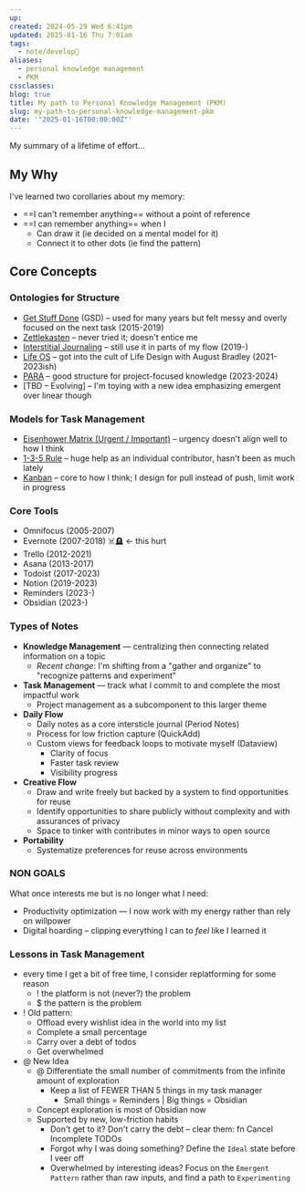 ```yaml
---
up: 
created: 2024-05-29 Wed 6:41pm
updated: 2025-01-16 Thu 7:01am
tags:
  - note/develop🫚
aliases:
  - personal knowledge management
  - PKM
cssclasses: 
blog: true
title: My path to Personal Knowledge Management (PKM)
slug: my-path-to-personal-knowledge-management-pkm
date: '"2025-01-16T00:00:00Z"'
---
```

My summary of a lifetime of effort...

## My Why 

I've learned two corollaries about my memory: 

- ==I can't remember anything== without a point of reference
- ==I can remember anything== when I 
	- Can draw it (ie decided on a mental model for it)
	- Connect it to other dots (ie find the pattern)

## Core Concepts

### Ontologies for Structure

- [Get Stuff Done](https://todoist.com/productivity-methods/getting-things-done) (GSD) – used for many years but felt messy and overly focused on the next task (2015-2019)
- [Zettlekasten](https://zettelkasten.de) – never tried it; doesn't entice me
- [Interstitial Journaling](https://betterhumans.pub/replace-your-to-do-list-with-interstitial-journaling-to-increase-productivity-4e43109d15ef) – still use it in parts of my flow (2019-)
- [Life OS](https://www.yearzero.io/) – got into the cult of Life Design with August Bradley (2021-2023ish)
- [PARA](https://fortelabs.com/blog/para/) – good structure for project-focused knowledge (2023-2024)
- [TBD – Evolving] – I'm toying with a new idea emphasizing emergent over linear though 

### Models for Task Management

- [Eisenhower Matrix (Urgent / Important)](https://todoist.com/productivity-methods/eisenhower-matrix) – urgency doesn't align well to how I think
- [1-3-5 Rule](https://www.themuse.com/advice/a-better-todo-list-the-135-rule) – huge help as an individual contributor, hasn't been as much lately 
- [Kanban](https://www.atlassian.com/agile/kanban#:~:text=In%20Japanese%2C%20kanban%20literally%20translates,in%20a%20highly%20visual%20manner.) – core to how I think; I design for pull instead of push, limit work in progress 

### Core Tools 

- Omnifocus (2005-2007)
- Evernote (2007-2018) ☠️🪦 <- this hurt
- Trello (2012-2021)
- Asana (2013-2017)
- Todoist (2017-2023)
- Notion (2019-2023)
- Reminders (2023-)
- Obsidian (2023-)

### Types of Notes

- **Knowledge Management** — centralizing then connecting related information on a topic
	- *Recent change*: I'm shifting from a "gather and organize" to "recognize patterns and experiment" 
- **Task Management** — track what I commit to and complete the most impactful work
	- Project management as a subcomponent to this larger theme
- **Daily Flow**
	- Daily notes as a core intersticle journal (Period Notes)
	- Process for low friction capture (QuickAdd)
	- Custom views for feedback loops to motivate myself (Dataview)
		- Clarity of focus
		- Faster task review
		- Visibility progress
- **Creative Flow**
	- Draw and write freely but backed by a system to find opportunities for reuse
	- Identify opportunities to share publicly without complexity and with assurances of privacy
	- Space to tinker with contributes in minor ways to open source
- **Portability**
	- Systematize preferences for reuse across environments

### NON GOALS

What once interests me but is no longer what I need: 
- Productivity optimization — I now work with my energy rather than rely on willpower
- Digital hoarding – clipping everything I can to *feel* like I learned it

### Lessons in Task Management

- every time I get a bit of free time, I consider replatforming for some reason
	- ! the platform is not (never?) the problem
	- $ the pattern is the problem
- ! Old pattern:
	- Offload every wishlist idea in the world into my list
	- Complete a small percentage
	- Carry over a debt of todos
	- Get overwhelmed
- @ New Idea
	- @ Differentiate the small number of commitments from the infinite amount of exploration 
		- Keep a list of FEWER THAN 5 things in my task manager 
			- Small things = Reminders | Big things = Obsidian
	- Concept exploration is most of Obsidian now
	- Supported by new, low-friction habits
		- Don't get to it? Don't carry the debt – clear them: fn Cancel Incomplete TODOs
		- Forgot why I was doing something? Define the `Ideal` state before I veer off
		- Overwhelmed by interesting ideas? Focus on the `Emergent Pattern` rather than raw inputs, and find a path to `Experimenting`
